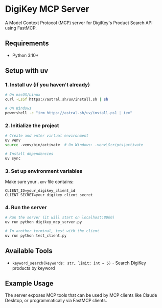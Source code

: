 # DigiKey MCP Server

A Model Context Protocol (MCP) server for DigiKey's Product Search API using FastMCP.

## Requirements

- Python 3.10+

## Setup with uv

### 1. Install uv (if you haven't already)
```bash
# On macOS/Linux
curl -LsSf https://astral.sh/uv/install.sh | sh

# On Windows
powershell -c "irm https://astral.sh/uv/install.ps1 | iex"
```

### 2. Initialize the project
```bash
# Create and enter virtual environment
uv venv
source .venv/bin/activate  # On Windows: .venv\Scripts\activate

# Install dependencies
uv sync
```

### 3. Set up environment variables
Make sure your `.env` file contains:
```
CLIENT_ID=your_digikey_client_id
CLIENT_SECRET=your_digikey_client_secret
```

### 4. Run the server
```bash
# Run the server (it will start on localhost:8000)
uv run python digikey_mcp_server.py

# In another terminal, test with the client
uv run python test_client.py
```

## Available Tools

- `keyword_search(keywords: str, limit: int = 5)` - Search DigiKey products by keyword

## Example Usage

The server exposes MCP tools that can be used by MCP clients like Claude Desktop, or programmatically via FastMCP clients. 